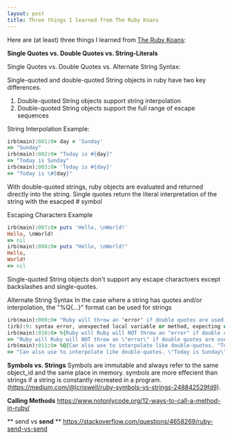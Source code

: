 ```yaml
---
layout: post
title: Three things I learned from The Ruby Koans
---
```


Here are (at least) three things I learned from [The Ruby Koans](http://rubykoans.com/):


 **Single Quotes vs. Double Quotes vs. String-Literals**
 
 Single Quotes vs. Double Quotes vs. Alternate String Syntax:
 
 Single-quoted and double-quoted String objects in ruby have two key differences.
 1. Double-quoted String objects support string interpolation
 2. Double-quoted String objects support the full range of escape sequences
 
String Interpolation Example:
```ruby
irb(main):001:0> day = 'Sunday'
=> "Sunday"
irb(main):002:0> "Today is #{day}"
=> "Today is Sunday"
irb(main):003:0> 'Today is #{day}'
=> "Today is \#{day}"
```
With double-quoted strings, ruby objects are evaluated and returned directly into the string. Single quotes return the literal interpretation of the string with the esacped # symbol

Escaping Characters Example
```ruby
irb(main):007:0> puts 'Hello, \nWorld!'
Hello, \nWorld!
=> nil
irb(main):008:0> puts "Hello, \nWorld!"
Hello,
World!
=> nil
```
Single-quoted String objects don't support any escape charactoers except backslashes and single-quotes.

Alternate String Syntax
In the case where a string has quotes and/or interpolation, the "%Q{...}" format can be used for strings
```ruby
irb(main):009:0> "Ruby will throw an "error" if double quotes are used in a string"
(irb):9: syntax error, unexpected local variable or method, expecting end-of-input (SyntaxError)...
irb(main):010:0> %{Ruby will Ruby will NOT throw an "error" if double quotes are used in a string}
=> "Ruby will Ruby will NOT throw an \"error\" if double quotes are used in a string"
irb(main):011:0> %Q{Can also use to interpolate like double-quotes. "Today is #{day}"}
=> "Can also use to interpolate like double-quotes. \"Today is Sunday\""
```
**Symbols vs. Strings**
Symbols are immutable and always refer to the same object_id and the same place in memory. symbols are more effecient than strings if a string is constantly recreated in a program. (https://medium.com/@lcriswell/ruby-symbols-vs-strings-248842529fd9). 

**Calling Methods**
https://www.notonlycode.org/12-ways-to-call-a-method-in-ruby/

** send vs __send__ **
 https://stackoverflow.com/questions/4658269/ruby-send-vs-send